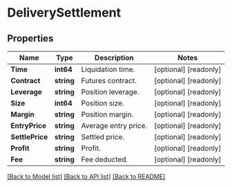 # DeliverySettlement

## Properties

Name | Type | Description | Notes
------------ | ------------- | ------------- | -------------
**Time** | **int64** | Liquidation time. | [optional] [readonly] 
**Contract** | **string** | Futures contract. | [optional] [readonly] 
**Leverage** | **string** | Position leverage. | [optional] [readonly] 
**Size** | **int64** | Position size. | [optional] [readonly] 
**Margin** | **string** | Position margin. | [optional] [readonly] 
**EntryPrice** | **string** | Average entry price. | [optional] [readonly] 
**SettlePrice** | **string** | Settled price. | [optional] [readonly] 
**Profit** | **string** | Profit. | [optional] [readonly] 
**Fee** | **string** | Fee deducted. | [optional] [readonly] 

[[Back to Model list]](../README.md#documentation-for-models) [[Back to API list]](../README.md#documentation-for-api-endpoints) [[Back to README]](../README.md)


